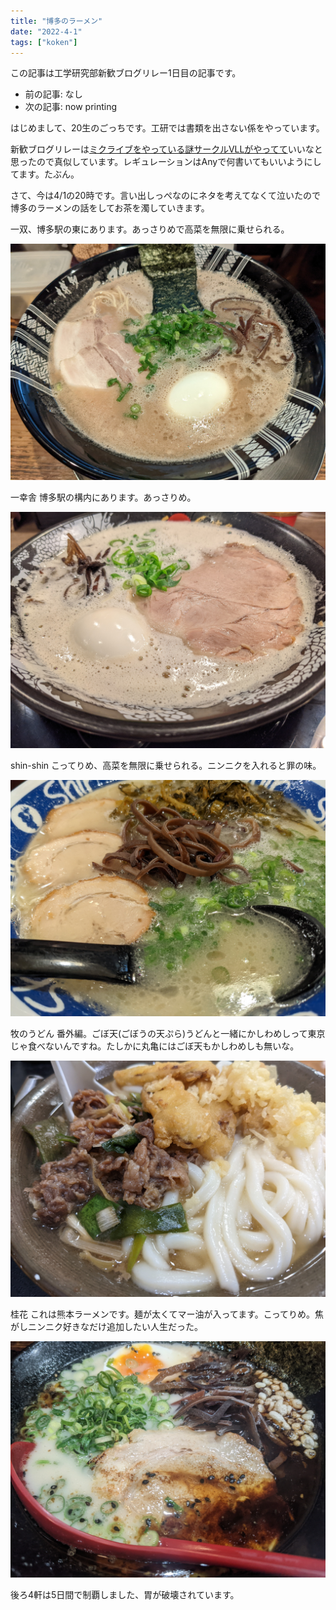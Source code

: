 ```yaml
---
title: "博多のラーメン"
date: "2022-4-1"
tags: ["koken"]
---
```


この記事は工学研究部新歓ブログリレー1日目の記事です。

- 前の記事: なし
- 次の記事: now printing

はじめまして、20生のごっちです。工研では書類を出さない係をやっています。

新歓ブログリレーは[ミクライブをやっている謎サークルVLLがやってて](https://note.com/mikuec/m/m0b57ac309ecc)いいなと思ったので真似しています。レギュレーションはAnyで何書いてもいいようにしてます。たぶん。

さて、今は4/1の20時です。言い出しっぺなのにネタを考えてなくて泣いたので博多のラーメンの話をしてお茶を濁していきます。

一双、博多駅の東にあります。あっさりめで高菜を無限に乗せられる。

![](./PXL_20220107_124902688.jpg)

一幸舎 博多駅の構内にあります。あっさりめ。

![](./PXL_20220327_095657020.jpg)

shin-shin こってりめ、高菜を無限に乗せられる。ニンニクを入れると罪の味。

![](./PXL_20220328_171745205.jpg)

牧のうどん 番外編。ごぼ天(ごぼうの天ぷら)うどんと一緒にかしわめしって東京じゃ食べないんですね。たしかに丸亀にはごぼ天もかしわめしも無いな。

![](./PXL_20220330_053904446.jpg)

桂花 これは熊本ラーメンです。麺が太くてマー油が入ってます。こってりめ。焦がしニンニク好きなだけ追加したい人生だった。

![](./PXL_20220331_183623332.jpg)

後ろ4軒は5日間で制覇しました、胃が破壊されています。
